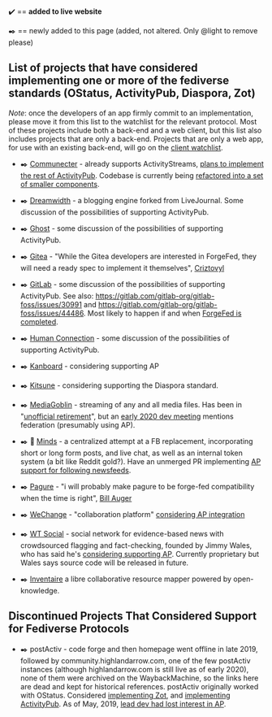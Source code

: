 :heavy_check_mark: == **added to live website**

:black_nib: == newly added to this page (added, not altered. Only @light to remove please)

## List of projects that have considered implementing one or more of the fediverse standards (OStatus, ActivityPub, Diaspora, Zot)

*Note*: once the developers of an app firmly commit to an implementation, please move it from this list to the watchlist for the relevant protocol. Most of these projects include both a back-end and a web client, but this list also includes projects that are only a back-end. Projects that are only a web app, for use with an existing back-end, will go on the [client watchlist](https://git.feneas.org/feneas/fediverse/wikis/watchlist-for-client-apps).

* :black_nib: [Communecter](https://github.com/pixelhumain/) - already supports ActivityStreams, [plans to implement the rest of ActivityPub](https://www.loomio.org/d/Y8kHSzPE/activitypub-as-a-decentralized-oae-infrastructure-/3). Codebase is currently being [refactored into a set of smaller components](https://www.loomio.org/d/Y8kHSzPE/activitypub-as-a-decentralized-oae-infrastructure-/19).

* :black_nib: [Dreamwidth](https://github.com/dreamwidth/dw-free/issues/2337) - a blogging engine forked from LiveJournal. Some discussion of the possibilities of supporting ActivityPub.

* :black_nib: [Ghost](https://forum.ghost.org/t/federate-over-activitypub/1989/15) - some discussion of the possibilities of supporting ActivityPub.

* :black_nib: [Gitea](https://talk.feneas.org/t/how-are-we-going-to-implement-forgefed-instances/122/2) - "While the Gitea developers are interested in ForgeFed, they will need a ready spec to implement it themselves", [Criztovyl](https://talk.feneas.org/u/criztovyl)

* :black_nib: [GitLab](https://gitlab.com/gitlab-org/gitlab-foss/issues/4013) - some discussion of the possibilities of supporting ActivityPub. See also: https://gitlab.com/gitlab-org/gitlab-foss/issues/30991 and https://gitlab.com/gitlab-org/gitlab-foss/issues/44486. Most likely to happen if and when [ForgeFed is completed](https://talk.feneas.org/t/how-are-we-going-to-implement-forgefed-instances/122/2).

* :black_nib: [Human Connection](https://github.com/Human-Connection/Human-Connection/issues/114) - some discussion of the possibilities of supporting ActivityPub.

* :black_nib: [Kanboard](https://kanboard.discourse.group/t/federated-activity-streams-with-activitypub/85) - considering supporting AP

* :black_nib: [Kitsune](https://github.com/valerauko/kitsune/issues/14) - considering supporting the Diaspora standard.

* :black_nib: [MediaGoblin](https://issues.mediagoblin.org/ticket/5503) - streaming of any and all media files. Has been in "[unofficial retirement](https://news.ycombinator.com/item?id=19779594)", but an [early 2020 dev meeting](https://etherpad.wikimedia.org/p/mediagoblin-2020-02-15) mentions federation (presumably using AP).

* :black_nib: :tada: [Minds](https://gitlab.com/minds/engine/issues/183) - a centralized attempt at a FB replacement, incorporating short or long form posts, and live chat, as well as an internal token system (a bit like Reddit gold?). Have an unmerged PR implementing [AP support for following newsfeeds](https://gitlab.com/minds/engine/merge_requests/28).

* :black_nib: [Pagure](https://talk.feneas.org/t/how-are-we-going-to-implement-forgefed-instances/122/5) - "i will probably make pagure to be forge-fed compatibility when the time is right", [Bill Auger](https://talk.feneas.org/u/bill-auger)

* :black_nib: [WeChange](https://github.com/wechange-eg) - "collaboration platform" [considering AP integration](https://wechange.de/project/transition-connect-commons-api/note/aktuelles-zu-transition-connect/)

* :black_nib: [WT Social]() - social network for evidence-based news with crowdsourced flagging and fact-checking, founded by Jimmy Wales, who has said he's [considering supporting AP](https://twitter.com/jimmy_wales/status/1192447180725989376). Currently proprietary but Wales says source code will be released in future. 

* :black_nib: [Inventaire](https://github.com/inventaire/inventaire/issues/187) a libre collaborative resource mapper powered by open-knowledge.

## Discontinued Projects That Considered Support for Fediverse Protocols

* :black_nib: postActiv - code forge and then homepage went offline in late 2019, followed by community.highlandarrow.com, one of the few postActiv instances (although highlandarrow.com is still live as of early 2020), none of them were archived on the WaybackMachine, so the links here are dead and kept for historical references. postActiv originally worked with OStatus. Considered [implementing Zot](http://gitea.postactiv.com/postActiv/postActiv/issues/1), and [implementing ActivityPub](http://gitea.postactiv.com/postActiv/postActiv/issues/3). As of May, 2019, [lead dev had lost interest in AP](https://community.highlandarrow.com/notice/3767940). 